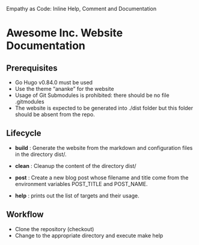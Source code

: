 Empathy as Code: Inline Help, Comment and Documentation 

# Awesome Inc. Website Documentation

## Prerequisites

- Go Hugo v0.84.0 must be used
- Use the theme “ananke” for the website
- Usage of Git Submodules is prohibited: there should be no file .gitmodules
- The website is expected to be generated into ./dist folder but this folder should be absent from the repo.

## Lifecycle

- **build** : Generate the website from the markdown and configuration files in the directory dist/.

- **clean** : Cleanup the content of the directory dist/

- **post** : Create a new blog post whose filename and title come from the environment variables POST_TITLE and POST_NAME.

- **help** : prints out the list of targets and their usage.

## Workflow

- Clone the repository (checkout)
- Change to the appropriate directory and execute make help
